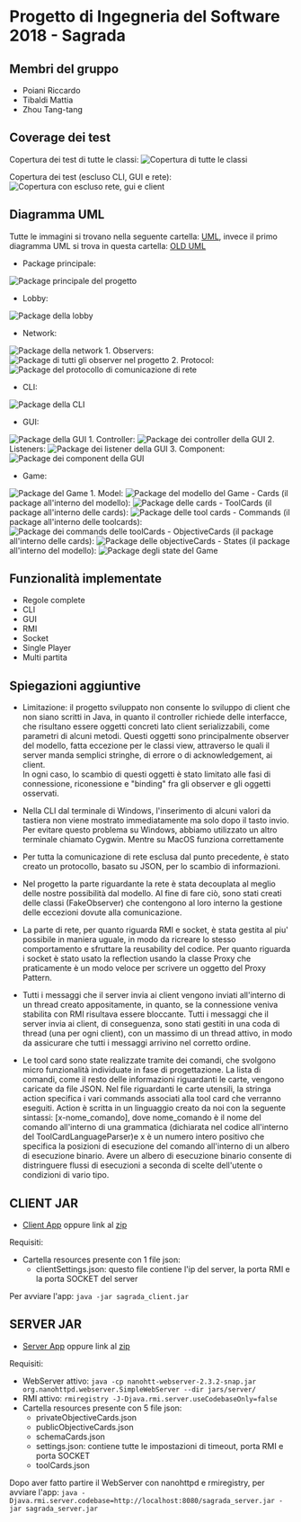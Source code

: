 # Progetto di Ingegneria del Software 2018 - Sagrada

## Membri del gruppo

- Poiani Riccardo
- Tibaldi Mattia
- Zhou Tang-tang

## Coverage dei test

Copertura dei test di tutte le classi: 
![Copertura di tutte le classi](/images/coverage_all_packages.png)

Copertura dei test (escluso CLI, GUI e rete):
![Copertura con escluso rete, gui e client](/images/coverage_exclude_client_and_network.png)

## Diagramma UML

Tutte le immagini si trovano nella seguente cartella: [UML](/images/uml/), invece il primo diagramma UML 
si trova in questa cartella: [OLD UML](/images/old_uml/)

- Package principale:

![Package principale del progetto](/images/uml/class__package.jpg)

- Lobby:

![Package della lobby](/images/uml/class__lobby__lobby.jpg)

- Network:

![Package della network](/images/uml/class__network__network.jpg)
    1. Observers:
    ![Package di tutti gli observer nel progetto](/images/uml/class__observers__observers.jpg)
    2. Protocol:
    ![Package del protocollo di comunicazione di rete](/images/uml/class__protocol__protocol.jpg)

- CLI:

![Package della CLI](/images/uml/class__cli__cli.jpg)

- GUI:

![Package della GUI](/images/uml/class__graphics__graphics.jpg)
    1. Controller:
    ![Package dei controller della GUI](/images/uml/class__controller__controller2.jpg)
    2. Listeners:
    ![Package dei listener della GUI](/images/uml/class__listener__listener.jpg)
    3. Component:
    ![Package dei component della GUI](/images/uml/class__component__component.jpg)
    
- Game:

![Package del Game](/images/uml/class__game__game.jpg)
    1. Model:
    ![Package del modello del Game](/images/uml/class__model__model.jpg)
        - Cards (il package all'interno del modello):
        ![Package delle cards](/images/uml/class__cards__cards.jpg)
            - ToolCards (il package all'interno delle cards):
            ![Package delle tool cards](/images/uml/class__toolcards__toolcards.jpg)
                - Commands (il package all'interno delle toolcards):
                ![Package dei commands delle toolCards](/images/uml/class__commands__commands.jpg)
            - ObjectiveCards (il package all'interno delle cards):
            ![Package delle objectiveCards](/images/uml/class__objectivecards__objectivecards.jpg)
        - States (il package all'interno del modello):
        ![Package degli state del Game](/images/uml/class__state__state.jpg)

## Funzionalità implementate

- Regole complete
- CLI
- GUI
- RMI
- Socket
- Single Player
- Multi partita

## Spiegazioni aggiuntive

- Limitazione: il progetto sviluppato non consente lo sviluppo di client che non siano scritti in Java, in quanto il 
controller richiede delle interfacce, che risultano essere oggetti concreti lato client serializzabili, come parametri 
di alcuni metodi. Questi oggetti sono principalmente observer del modello, fatta eccezione per le classi view, 
attraverso le quali il server manda semplici stringhe, di errore o di acknowledgement, ai client.   
In ogni caso, lo scambio di questi oggetti è stato limitato alle fasi di connessione, riconessione e "binding" fra gli 
observer e gli oggetti osservati. 

- Nella CLI dal terminale di Windows, l'inserimento di alcuni valori da tastiera non viene mostrato immediatamente ma solo
dopo il tasto invio. Per evitare questo problema su Windows, abbiamo utilizzato un altro terminale chiamato Cygwin. Mentre
su MacOS funziona correttamente

- Per tutta la comunicazione di rete esclusa dal punto precedente, è stato creato un protocollo, basato su JSON, 
per lo scambio di informazioni. 

- Nel progetto la parte riguardante la rete è stata decouplata al meglio delle nostre possibilità dal modello. Al fine
di fare ciò, sono stati creati delle classi (FakeObserver) che contengono al loro interno la gestione delle eccezioni
dovute alla comunicazione. 

- La parte di rete, per quanto riguarda RMI e socket, è stata gestita al piu' possibile in maniera uguale, in modo 
da ricreare lo stesso comportamento e sfruttare la reusability del codice. Per quanto riguarda i socket è stato usato 
la reflection usando la classe Proxy che praticamente è un modo veloce per scrivere un oggetto del Proxy Pattern.

- Tutti i messaggi che il server invia ai client vengono inviati all'interno di un thread creato appositamente,
in quanto, se la connessione veniva stabilita con RMI risultava essere bloccante. Tutti i messaggi che il server
invia ai client, di conseguenza, sono stati gestiti in una coda di thread (una per ogni client), con un massimo di un
thread attivo, in modo da assicurare che tutti i messaggi arrivino nel corretto ordine.

- Le tool card sono state realizzate tramite dei comandi, che svolgono micro funzionalità individuate in fase di 
progettazione. La lista di comandi, come il resto delle informazioni riguardanti le carte, vengono caricate da 
file JSON. Nel file riguardanti le carte utensili, la stringa action specifica i vari
commands associati alla tool card che verranno eseguiti. Action è scritta in un linguaggio creato da noi con la seguente
sintassi: [x-nome_comando], dove nome_comando è il nome del comando all'interno di una grammatica (dichiarata nel codice
all'interno del ToolCardLanguageParser)e x è un numero intero positivo che specifica la posizioni di esecuzione del 
comando all'interno di un albero di esecuzione binario. Avere un albero di esecuzione binario consente di distringuere
flussi di esecuzioni a seconda di scelte dell'utente o condizioni di vario tipo.

## CLIENT JAR

- [Client App](/jars/client) oppure link al [zip](https://github.com/tangtang95/ing-sw-2018-poiani-tibaldi-zhou/releases/) 

Requisiti:
 - Cartella resources presente con 1 file json:
    - clientSettings.json: questo file contiene l'ip del server, la porta RMI e la porta SOCKET del server
    
Per avviare l'app:
``
java -jar sagrada_client.jar
``

## SERVER JAR

- [Server App](/jars/server) oppure link al [zip](https://github.com/tangtang95/ing-sw-2018-poiani-tibaldi-zhou/releases/)

Requisiti:
 - WebServer attivo: ``java -cp nanohtt-webserver-2.3.2-snap.jar org.nanohttpd.webserver.SimpleWebServer --dir jars/server/``
 - RMI attivo: ``rmiregistry -J-Djava.rmi.server.useCodebaseOnly=false``
 - Cartella resources presente con 5 file json:
    - privateObjectiveCards.json
    - publicObjectiveCards.json
    - schemaCards.json
    - settings.json: contiene tutte le impostazioni di timeout, porta RMI e porta SOCKET
    - toolCards.json
    
Dopo aver fatto partire il WebServer con nanohttpd e rmiregistry, per avviare l'app:
``
java -Djava.rmi.server.codebase=http://localhost:8080/sagrada_server.jar -jar sagrada_server.jar 
``





